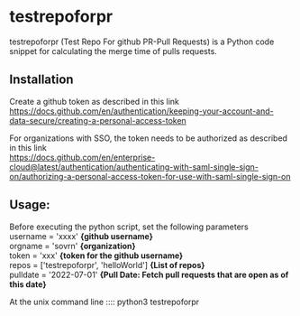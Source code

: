 
# testrepoforpr

testrepoforpr (Test Repo For github PR-Pull Requests)  is a Python code snippet for calculating the merge time of pulls requests.

## Installation

Create a github token as described in this link  
https://docs.github.com/en/authentication/keeping-your-account-and-data-secure/creating-a-personal-access-token

For organizations with SSO, the token needs to be authorized as described in this link  
https://docs.github.com/en/enterprise-cloud@latest/authentication/authenticating-with-saml-single-sign-on/authorizing-a-personal-access-token-for-use-with-saml-single-sign-on 

## Usage:
Before executing the python script, set the following parameters  
username = 'xxxx' **{github username}**  
orgname = 'sovrn' **{organization}**  
token = 'xxx' **{token for the github username}**  
repos = ['testrepoforpr', 'helloWorld'] **{List of repos}**  
pulldate = '2022-07-01' **{Pull Date: Fetch pull requests that are open as of this date}**  

At the unix command line :::: python3 testrepoforpr
